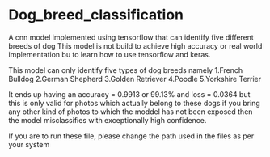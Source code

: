 # Dog_breed_classification
A cnn model implemented using tensorflow that can identify five different breeds of dog
This model is not build to achieve high accuracy or real world implementation bu to learn how to use tensorflow and keras.


This model can only identify five types of dog breeds namely
1.French Bulldog
2.German Shepherd
3.Golden Retriever
4.Poodle
5.Yorkshire Terrier

It ends up having an accuracy = 0.9913 or 99.13% and loss =  0.0364
but this is only valid for photos which actually belong to these dogs
if you bring any other kind of photos to which the moddel has not been
exposed then the model misclassifies with exceptionally high confidence.


If you are to run these file, please change the path used in the files as per your system

 
